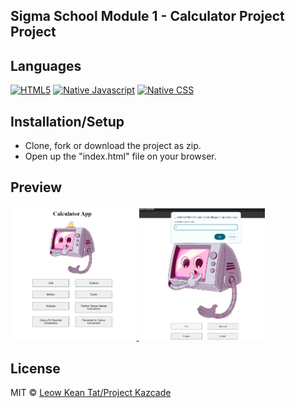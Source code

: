 ## Sigma School Module 1 - Calculator Project Project

## Languages

[![HTML5](https://img.shields.io/badge/Language-HTML5-brightgreen.svg?style=flat)](https://developer.mozilla.org/en-US/docs/Web/HTML)
[![Native Javascript](https://img.shields.io/badge/Language-Native%20JavaScript-brightgreen.svg?style=flat)]([https://github.com/standard/standard](https://developer.mozilla.org/en-US/docs/Web/JavaScript))
[![Native CSS](https://img.shields.io/badge/Language-Native%20CSS-brightgreen.svg?style=flat)]([https://github.com/standard/standard](https://developer.mozilla.org/en-US/docs/Web/CSS))

## Installation/Setup
- Clone, fork or download the project as zip.
- Open up the "index.html" file on your browser.

## Preview
<a href="./assets/preview-1.png">
  <img src="./assets/preview-1.png" width="40%" height="auto">
  <img src="./assets/preview-2.png" width="40%" height="auto">
</a>
<!--- target = "_blank" not supported in GIT HTML Markdowns --->
<!--- Discussion: https://stackoverflow.com/questions/41915571/open-link-in-new-tab-with-github-markdown-using-target-blank --->

## License
MIT © [Leow Kean Tat/Project Kazcade](https://github.com/KTLeow93584)

